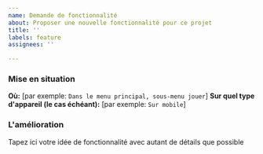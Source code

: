 ```yaml
---
name: Demande de fonctionnalité
about: Proposer une nouvelle fonctionnalité pour ce projet
title: ''
labels: feature
assignees: ''

---
```


### Mise en situation
**Où:** [par exemple: `Dans le menu principal, sous-menu jouer`]
**Sur quel type d'appareil (le cas échéant):** [par exemple: `Sur mobile`]

### L'amélioration
Tapez ici votre idée de fonctionnalité avec autant de détails que possible